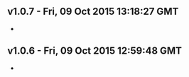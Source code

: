 v1.0.7 - Fri, 09 Oct 2015 13:18:27 GMT
--------------------------------------

- 


v1.0.6 - Fri, 09 Oct 2015 12:59:48 GMT
--------------------------------------

- 


